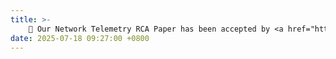 ```yaml
---
title: >-
    🎉 Our Network Telemetry RCA Paper has been accepted by <a href="https://dl.acm.org/journal/ton" style="color: #ff00fc;">ToN</a>. Congras to Hongyang!
date: 2025-07-18 09:27:00 +0800
---
```


<!-- <span class="badge badge-pill badge-info">Featured</span> -->